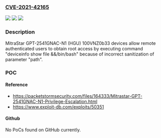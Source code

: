 ### [CVE-2021-42165](https://cve.mitre.org/cgi-bin/cvename.cgi?name=CVE-2021-42165)
![](https://img.shields.io/static/v1?label=Product&message=n%2Fa&color=blue)
![](https://img.shields.io/static/v1?label=Version&message=n%2Fa&color=blue)
![](https://img.shields.io/static/v1?label=Vulnerability&message=n%2Fa&color=brighgreen)

### Description

MitraStar GPT-2541GNAC-N1 (HGU) 100VNZ0b33 devices allow remote authenticated users to obtain root access by executing command "deviceinfo show file &&/bin/bash" because of incorrect sanitization of parameter "path".

### POC

#### Reference
- https://packetstormsecurity.com/files/164333/Mitrastar-GPT-2541GNAC-N1-Privilege-Escalation.html
- https://www.exploit-db.com/exploits/50351

#### Github
No PoCs found on GitHub currently.

